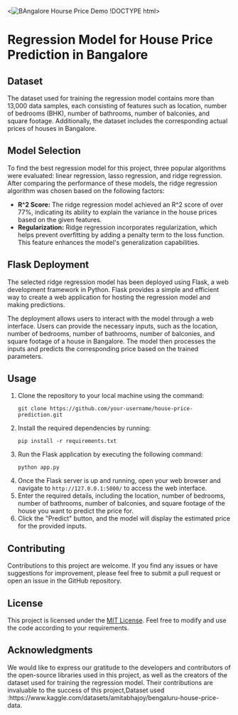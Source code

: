 <![BAngalore Hourse Price Demo](https://github.com/Afy-gitH/Bangalore-Housing-Prices/assets/134000144/9002f499-cf63-4241-9347-630d0b90b8de)
!DOCTYPE html>
<html>
<head>
</head>
<body>
  <h1>Regression Model for House Price Prediction in Bangalore</h1>

  <h2>Dataset</h2>
  <p>The dataset used for training the regression model contains more than 13,000 data samples, each consisting of features such as location, number of bedrooms (BHK), number of bathrooms, number of balconies, and square footage. Additionally, the dataset includes the corresponding actual prices of houses in Bangalore.</p>

  <h2>Model Selection</h2>
  <p>To find the best regression model for this project, three popular algorithms were evaluated: linear regression, lasso regression, and ridge regression. After comparing the performance of these models, the ridge regression algorithm was chosen based on the following factors:</p>
  <ul>
    <li><strong>R^2 Score:</strong> The ridge regression model achieved an R^2 score of over 77%, indicating its ability to explain the variance in the house prices based on the given features.</li>
    <li><strong>Regularization:</strong> Ridge regression incorporates regularization, which helps prevent overfitting by adding a penalty term to the loss function. This feature enhances the model's generalization capabilities.</li>
  </ul>

  <h2>Flask Deployment</h2>
  <p>The selected ridge regression model has been deployed using Flask, a web development framework in Python. Flask provides a simple and efficient way to create a web application for hosting the regression model and making predictions.</p>

  <p>The deployment allows users to interact with the model through a web interface. Users can provide the necessary inputs, such as the location, number of bedrooms, number of bathrooms, number of balconies, and square footage of a house in Bangalore. The model then processes the inputs and predicts the corresponding price based on the trained parameters.</p>

  <h2>Usage</h2>
  <ol>
    <li>Clone the repository to your local machine using the command:</li>
    <pre><code>git clone https://github.com/your-username/house-price-prediction.git</code></pre>
    <li>Install the required dependencies by running:</li>
    <pre><code>pip install -r requirements.txt</code></pre>
    <li>Run the Flask application by executing the following command:</li>
    <pre><code>python app.py</code></pre>
    <li>Once the Flask server is up and running, open your web browser and navigate to <code>http://127.0.0.1:5000/</code> to access the web interface.</li>
    <li>Enter the required details, including the location, number of bedrooms, number of bathrooms, number of balconies, and square footage of the house you want to predict the price for.</li>
    <li>Click the "Predict" button, and the model will display the estimated price for the provided inputs.</li>
  </ol>

  <h2>Contributing</h2>
  <p>Contributions to this project are welcome. If you find any issues or have suggestions for improvement, please feel free to submit a pull request or open an issue in the GitHub repository.</p>

  <h2>License</h2>
  <p>This project is licensed under the <a href="LICENSE">MIT License</a>. Feel free to modify and use the code according to your requirements.</p>

  <h2>Acknowledgments</h2>
  <p>We would like to express our gratitude to the developers and contributors of the open-source libraries used in this project, as well as the creators of the dataset used for training the regression model. Their contributions are invaluable to the success of this project,Dataset used :https://www.kaggle.com/datasets/amitabhajoy/bengaluru-house-price-data.</p>
</body>
</html>
